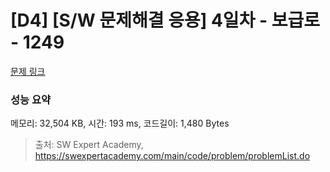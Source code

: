 # [D4] [S/W 문제해결 응용] 4일차 - 보급로 - 1249 

[문제 링크](https://swexpertacademy.com/main/code/problem/problemDetail.do?contestProbId=AV15QRX6APsCFAYD) 

### 성능 요약

메모리: 32,504 KB, 시간: 193 ms, 코드길이: 1,480 Bytes



> 출처: SW Expert Academy, https://swexpertacademy.com/main/code/problem/problemList.do